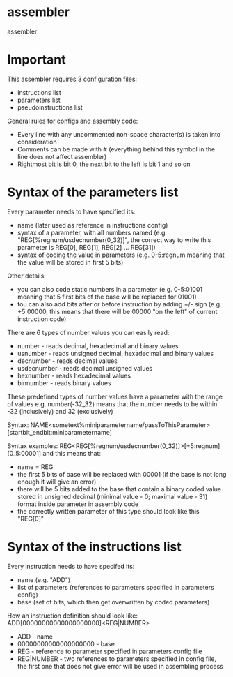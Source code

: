 # assembler
assembler

# Important
This assembler requires 3 configuration files:
 - instructions list
 - parameters list
 - pseudoinstructions list  

General rules for configs and assembly code:
 - Every line with any uncommented non-space character(s) is taken into consideration
 - Comments can be made with # (everything behind this symbol in the line does not affect assembler)
 - Rightmost bit is bit 0, the next bit to the left is bit 1 and so on

# Syntax of the parameters list
Every parameter needs to have specified its:
 - name (later used as reference in instructions config)
 - syntax of a parameter, with all numbers named (e.g. "REG[%regnum/usdecnumber(0_32)]", the correct way to write this parameter is REG[0], REG[1], REG[2] ... REG[31])
 - syntax of coding the value in parameters (e.g. 0-5:regnum meaning that the value will be stored in first 5 bits)
 
Other details:
 - you can also code static numbers in a parameter (e.g. 0-5:01001 meaning that 5 first bits of the base will be replaced for 01001)
 - tou can also add bits after or before instruction by adding +/- sign (e.g. +5:00000, this means that there will be 00000 "on the left" of current instruction code)
 
There are 6 types of number values you can easily read:
 - number - reads decimal, hexadecimal and binary values
 - usnumber - reads unsigned decimal, hexadecimal and binary values
 - decnumber - reads decimal values
 - usdecnumber - reads decimal unsigned values
 - hexnumber - reads hexadecimal values
 - binnumber - reads binary values

These predefined types of number values have a parameter with the range of values e.g. number(-32_32) means that the number needs to be within -32 (inclusively) and 32 (exclusively)

Syntax:
NAME<sometext%miniparametername/passToThisParameter>[startbit_endbit:miniparametername]

Syntax examples:
 REG<REG[%regnum/usdecnumber(0_32)]>[+5:regnum][0_5:00001]
 and this means that:
  - name = REG
  - the first 5 bits of base will be replaced with 00001 (if the base is not long enough it will give an error)
  - there will be 5 bits added to the base that contain a binary coded value stored in unsigned decimal (minimal value - 0; maximal value - 31) format inside parameter in assembly code
  - the correctly written parameter of this type should look like this "REG[0]"
 

# Syntax of the instructions list
Every instruction needs to have specifed its:
 - name (e.g. "ADD")
 - list of parameters (references to parameters specified in parameters config)
 - base (set of bits, which then get overwritten by coded parameters)

How an instruction definition should look like:  
ADD[00000000000000000000]<REG><REG|NUMBER>

 - ADD - name
 - 00000000000000000000 - base
 - REG - reference to parameter specified in parameters config file
 - REG|NUMBER - two references to parameters specified in config file, the first one that does not give error will be used in assembling process


